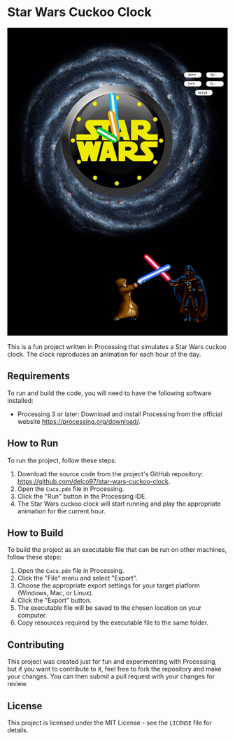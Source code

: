 # Star Wars Cuckoo Clock

![Star Wars Cuckoo Clock](./docs/img/demo.gif)

This is a fun project written in Processing that simulates a Star Wars cuckoo clock. The clock reproduces an animation for each hour of the day.

## Requirements

To run and build the code, you will need to have the following software installed:

- Processing 3 or later: Download and install Processing from the official website https://processing.org/download/.

## How to Run

To run the project, follow these steps:

1. Download the source code from the project's GitHub repository: https://github.com/delco97/star-wars-cuckoo-clock.
2. Open the `Cucu.pde` file in Processing.
3. Click the "Run" button in the Processing IDE.
4. The Star Wars cuckoo clock will start running and play the appropriate animation for the current hour.

## How to Build

To build the project as an executable file that can be run on other machines, follow these steps:

1. Open the `Cucu.pde` file in Processing.
2. Click the "File" menu and select "Export".
3. Choose the appropriate export settings for your target platform (Windows, Mac, or Linux).
4. Click the "Export" button.
5. The executable file will be saved to the chosen location on your computer.
6. Copy resources required by the executable file to the same folder.

## Contributing

This project was created just for fun and experimenting with Processing, but if you want to contribute to it, feel free to fork the repository and make your changes. You can then submit a pull request with your changes for review.

## License

This project is licensed under the MIT License - see the `LICENSE` file for details.